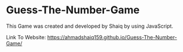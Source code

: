# Guess-The-Number-Game
This Game was created and developed by Shaiq by using JavaScript.

Link To Website: https://ahmadshaiq159.github.io/Guess-The-Number-Game/
